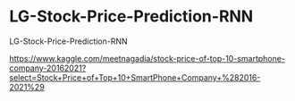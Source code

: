 # LG-Stock-Price-Prediction-RNN
LG-Stock-Price-Prediction-RNN

https://www.kaggle.com/meetnagadia/stock-price-of-top-10-smartphone-company-20162021?select=Stock+Price+of+Top+10+SmartPhone+Company+%282016-2021%29
